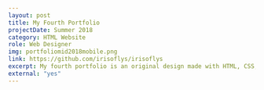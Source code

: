 ```yaml
---
layout: post
title: My Fourth Portfolio
projectDate: Summer 2018
category: HTML Website
role: Web Designer
img: portfoliomid2018mobile.png
link: https://github.com/irisoflys/irisoflys
excerpt: My fourth portfolio is an original design made with HTML, CSS, Bootstrap, some Javascript, and Jekyll. This website was designed to be a dark theme and with responsiveness in mind. My projects are lists in a single column and text is minimal. This is also when I started having fun with tooltip styling and bright colors.
external: "yes"
---
```

